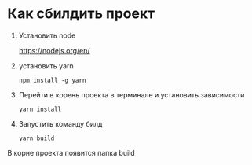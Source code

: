 # Как сбилдить проект

1. Установить node

   <https://nodejs.org/en/>

2. установить yarn

   ``npm install -g yarn``

3. Перейти в корень проекта в терминале и установить зависимости

   ``yarn install``

4. Запустить команду билд

   ``yarn build``

В корне проекта появится папка build
